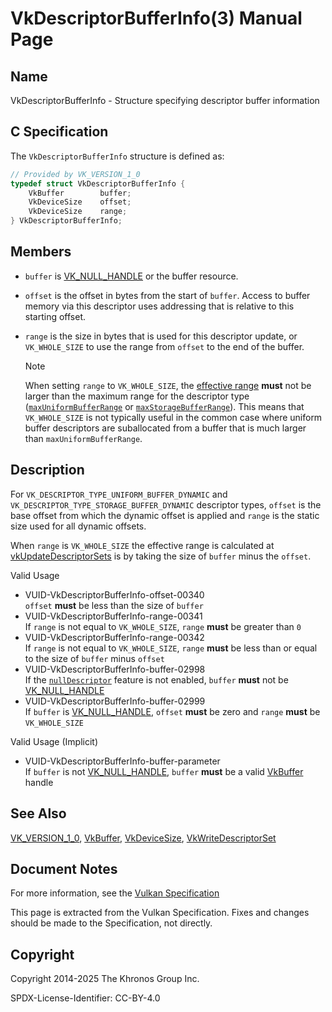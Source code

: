 # VkDescriptorBufferInfo(3) Manual Page

## Name

VkDescriptorBufferInfo - Structure specifying descriptor buffer information



## [](#_c_specification)C Specification

The `VkDescriptorBufferInfo` structure is defined as:

```c++
// Provided by VK_VERSION_1_0
typedef struct VkDescriptorBufferInfo {
    VkBuffer        buffer;
    VkDeviceSize    offset;
    VkDeviceSize    range;
} VkDescriptorBufferInfo;
```

## [](#_members)Members

- `buffer` is [VK\_NULL\_HANDLE](https://registry.khronos.org/vulkan/specs/latest/man/html/VK_NULL_HANDLE.html) or the buffer resource.
- `offset` is the offset in bytes from the start of `buffer`. Access to buffer memory via this descriptor uses addressing that is relative to this starting offset.
- `range` is the size in bytes that is used for this descriptor update, or `VK_WHOLE_SIZE` to use the range from `offset` to the end of the buffer.
  
  Note
  
  When setting `range` to `VK_WHOLE_SIZE`, the [effective range](https://registry.khronos.org/vulkan/specs/latest/html/vkspec.html#buffer-info-effective-range) **must** not be larger than the maximum range for the descriptor type ([`maxUniformBufferRange`](https://registry.khronos.org/vulkan/specs/latest/html/vkspec.html#limits-maxUniformBufferRange) or [`maxStorageBufferRange`](https://registry.khronos.org/vulkan/specs/latest/html/vkspec.html#limits-maxStorageBufferRange)). This means that `VK_WHOLE_SIZE` is not typically useful in the common case where uniform buffer descriptors are suballocated from a buffer that is much larger than `maxUniformBufferRange`.

## [](#_description)Description

For `VK_DESCRIPTOR_TYPE_UNIFORM_BUFFER_DYNAMIC` and `VK_DESCRIPTOR_TYPE_STORAGE_BUFFER_DYNAMIC` descriptor types, `offset` is the base offset from which the dynamic offset is applied and `range` is the static size used for all dynamic offsets.

When `range` is `VK_WHOLE_SIZE` the effective range is calculated at [vkUpdateDescriptorSets](https://registry.khronos.org/vulkan/specs/latest/man/html/vkUpdateDescriptorSets.html) is by taking the size of `buffer` minus the `offset`.

Valid Usage

- [](#VUID-VkDescriptorBufferInfo-offset-00340)VUID-VkDescriptorBufferInfo-offset-00340  
  `offset` **must** be less than the size of `buffer`
- [](#VUID-VkDescriptorBufferInfo-range-00341)VUID-VkDescriptorBufferInfo-range-00341  
  If `range` is not equal to `VK_WHOLE_SIZE`, `range` **must** be greater than `0`
- [](#VUID-VkDescriptorBufferInfo-range-00342)VUID-VkDescriptorBufferInfo-range-00342  
  If `range` is not equal to `VK_WHOLE_SIZE`, `range` **must** be less than or equal to the size of `buffer` minus `offset`
- [](#VUID-VkDescriptorBufferInfo-buffer-02998)VUID-VkDescriptorBufferInfo-buffer-02998  
  If the [`nullDescriptor`](https://registry.khronos.org/vulkan/specs/latest/html/vkspec.html#features-nullDescriptor) feature is not enabled, `buffer` **must** not be [VK\_NULL\_HANDLE](https://registry.khronos.org/vulkan/specs/latest/man/html/VK_NULL_HANDLE.html)
- [](#VUID-VkDescriptorBufferInfo-buffer-02999)VUID-VkDescriptorBufferInfo-buffer-02999  
  If `buffer` is [VK\_NULL\_HANDLE](https://registry.khronos.org/vulkan/specs/latest/man/html/VK_NULL_HANDLE.html), `offset` **must** be zero and `range` **must** be `VK_WHOLE_SIZE`

Valid Usage (Implicit)

- [](#VUID-VkDescriptorBufferInfo-buffer-parameter)VUID-VkDescriptorBufferInfo-buffer-parameter  
  If `buffer` is not [VK\_NULL\_HANDLE](https://registry.khronos.org/vulkan/specs/latest/man/html/VK_NULL_HANDLE.html), `buffer` **must** be a valid [VkBuffer](https://registry.khronos.org/vulkan/specs/latest/man/html/VkBuffer.html) handle

## [](#_see_also)See Also

[VK\_VERSION\_1\_0](https://registry.khronos.org/vulkan/specs/latest/man/html/VK_VERSION_1_0.html), [VkBuffer](https://registry.khronos.org/vulkan/specs/latest/man/html/VkBuffer.html), [VkDeviceSize](https://registry.khronos.org/vulkan/specs/latest/man/html/VkDeviceSize.html), [VkWriteDescriptorSet](https://registry.khronos.org/vulkan/specs/latest/man/html/VkWriteDescriptorSet.html)

## [](#_document_notes)Document Notes

For more information, see the [Vulkan Specification](https://registry.khronos.org/vulkan/specs/latest/html/vkspec.html#VkDescriptorBufferInfo)

This page is extracted from the Vulkan Specification. Fixes and changes should be made to the Specification, not directly.

## [](#_copyright)Copyright

Copyright 2014-2025 The Khronos Group Inc.

SPDX-License-Identifier: CC-BY-4.0